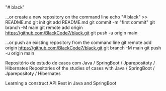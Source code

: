 "# black" 

…or create a new repository on the command line
echo "# black" >> README.md
git init
git add README.md
git commit -m "first commit"
git branch -M main
git remote add origin https://github.com/BlackCode7/black.git
git push -u origin main

…or push an existing repository from the command line
git remote add origin https://github.com/BlackCode7/black.git
git branch -M main
git push -u origin main

Repositório de estudo de casos com Java / SpringBoot / Jparepositoty / Hibernates
Repositories of the studies of cases with Java / SpringBoot / Jparepositoty / Hibernates

Learning a construct API Rest in Java and SpringBoot